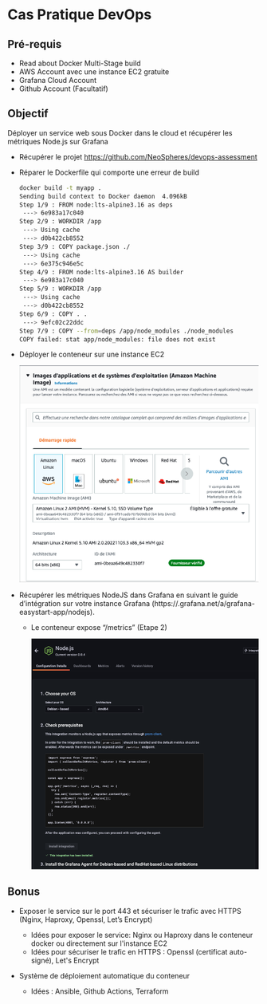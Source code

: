 # Cas Pratique DevOps

## Pré-requis

- Read about Docker Multi-Stage build
- AWS Account avec une instance EC2 gratuite
- Grafana Cloud Account
- Github Account (Facultatif)

## Objectif

Déployer un service web sous Docker dans le cloud et récupérer les métriques Node.js sur Grafana 

- Récupérer le projet https://github.com/NeoSpheres/devops-assessment
- Réparer le Dockerfile qui comporte une erreur de build
    
    ```bash
    docker build -t myapp .                                                                                                                                              13:06:52
    Sending build context to Docker daemon  4.096kB
    Step 1/9 : FROM node:lts-alpine3.16 as deps
     ---> 6e983a17c040
    Step 2/9 : WORKDIR /app
     ---> Using cache
     ---> d0b422cb8552
    Step 3/9 : COPY package.json ./
     ---> Using cache
     ---> 6e375c946e5c
    Step 4/9 : FROM node:lts-alpine3.16 AS builder
     ---> 6e983a17c040
    Step 5/9 : WORKDIR /app
     ---> Using cache
     ---> d0b422cb8552
    Step 6/9 : COPY . .
     ---> 9efc02c22ddc
    Step 7/9 : COPY --from=deps /app/node_modules ./node_modules
    COPY failed: stat app/node_modules: file does not exist
    ```
    
- Déployer le conteneur sur une instance EC2
    
    ![aws.png](aws.png)
    
- Récupérer les métriques NodeJS dans Grafana en suivant le guide d’intégration sur votre instance Grafana (https://<INSTANCE-NAME>.grafana.net/a/grafana-easystart-app/nodejs).
    - Le conteneur expose “/metrics” (Etape 2)
        
        ![grafana-integration.png](grafana-integration.png)
        

## Bonus

- Exposer le service sur le port 443 et sécuriser le trafic avec HTTPS (Nginx, Haproxy, Openssl, Let’s Encrypt)
    - Idées pour exposer le service: Nginx ou Haproxy dans le conteneur docker ou directement sur l'instance EC2
    - Idées pour sécuriser le trafic en HTTPS : Openssl (certificat auto-signé), Let's Encrypt

- Système de déploiement automatique du conteneur
    - Idées : Ansible, Github Actions, Terraform
